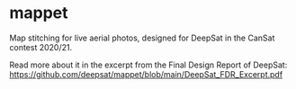 # mappet

Map stitching for live aerial photos, designed for DeepSat in the CanSat contest 2020/21.

Read more about it in the excerpt from the Final Design Report of DeepSat: https://github.com/deepsat/mappet/blob/main/DeepSat_FDR_Excerpt.pdf
